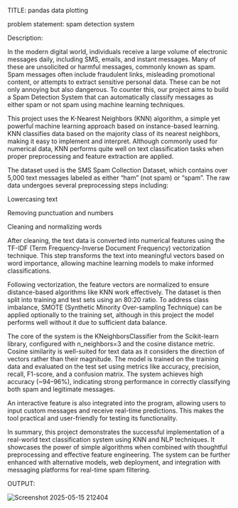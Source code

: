 TITLE:    pandas data plotting

problem statement:   spam detection system

Description:

In the modern digital world, individuals receive a large volume of electronic messages daily, including SMS, emails, and instant messages. Many of these are unsolicited or harmful messages, commonly known as spam. Spam messages often include fraudulent links, misleading promotional content, or attempts to extract sensitive personal data. These can be not only annoying but also dangerous. To counter this, our project aims to build a Spam Detection System that can automatically classify messages as either spam or not spam using machine learning techniques.

This project uses the K-Nearest Neighbors (KNN) algorithm, a simple yet powerful machine learning approach based on instance-based learning. KNN classifies data based on the majority class of its nearest neighbors, making it easy to implement and interpret. Although commonly used for numerical data, KNN performs quite well on text classification tasks when proper preprocessing and feature extraction are applied.

The dataset used is the SMS Spam Collection Dataset, which contains over 5,000 text messages labeled as either “ham” (not spam) or “spam”. The raw data undergoes several preprocessing steps including:

Lowercasing text

Removing punctuation and numbers

Cleaning and normalizing words

After cleaning, the text data is converted into numerical features using the TF-IDF (Term Frequency-Inverse Document Frequency) vectorization technique. This step transforms the text into meaningful vectors based on word importance, allowing machine learning models to make informed classifications.

Following vectorization, the feature vectors are normalized to ensure distance-based algorithms like KNN work effectively. The dataset is then split into training and test sets using an 80:20 ratio. To address class imbalance, SMOTE (Synthetic Minority Over-sampling Technique) can be applied optionally to the training set, although in this project the model performs well without it due to sufficient data balance.

The core of the system is the KNeighborsClassifier from the Scikit-learn library, configured with n_neighbors=3 and the cosine distance metric. Cosine similarity is well-suited for text data as it considers the direction of vectors rather than their magnitude. The model is trained on the training data and evaluated on the test set using metrics like accuracy, precision, recall, F1-score, and a confusion matrix. The system achieves high accuracy (~94–96%), indicating strong performance in correctly classifying both spam and legitimate messages.

An interactive feature is also integrated into the program, allowing users to input custom messages and receive real-time predictions. This makes the tool practical and user-friendly for testing its functionality.

In summary, this project demonstrates the successful implementation of a real-world text classification system using KNN and NLP techniques. It showcases the power of simple algorithms when combined with thoughtful preprocessing and effective feature engineering. The system can be further enhanced with alternative models, web deployment, and integration with messaging platforms for real-time spam filtering.



OUTPUT:   

![Screenshot 2025-05-15 212404](https://github.com/user-attachments/assets/caa58822-dbfc-458d-b4f9-1fff46af13b3)
